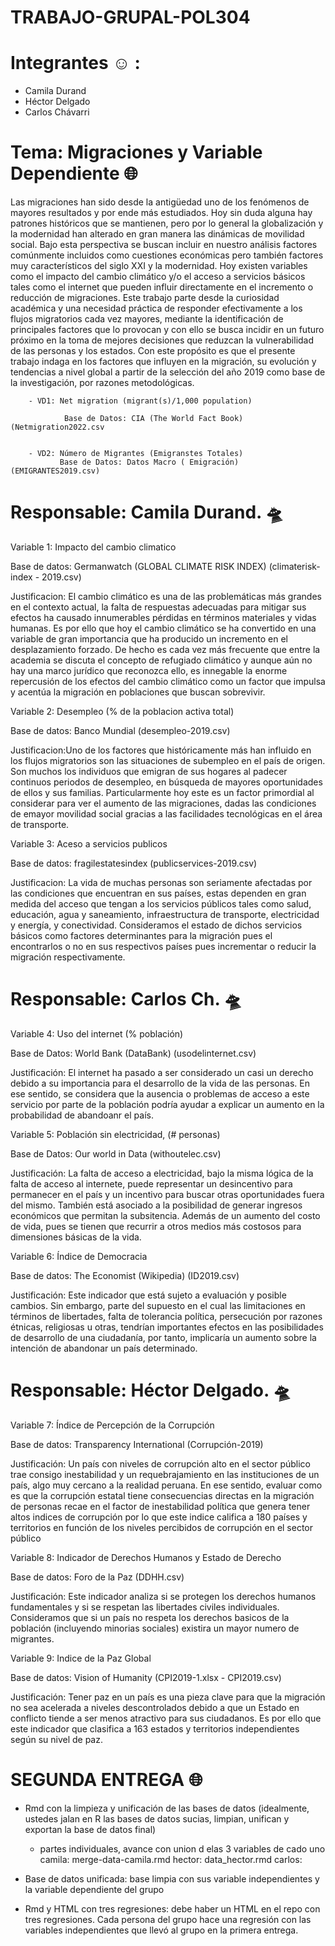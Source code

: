 # TRABAJO-GRUPAL-POL304
# Integrantes :relaxed:	  :
- Camila Durand 
- Héctor Delgado
- Carlos Chávarri

# Tema: Migraciones y Variable Dependiente :globe_with_meridians:

Las migraciones han sido desde la antigüedad uno de los fenómenos de mayores resultados y por ende más estudiados.  Hoy  sin duda alguna hay patrones históricos que se mantienen, pero por lo general la globalización y la modernidad han alterado en gran manera las dinámicas de movilidad social. Bajo esta perspectiva se buscan incluir en nuestro análisis factores comúnmente incluidos como cuestiones económicas pero también factores muy característicos del siglo XXI y la modernidad. Hoy existen variables como el impacto del cambio climático y/o el acceso a servicios básicos tales como el internet que pueden influir directamente en el incremento o reducción de migraciones. Este trabajo parte desde la curiosidad académica y una necesidad práctica de responder efectivamente a los flujos migratorios cada vez mayores, mediante la identificación de principales factores que lo provocan y con ello se busca incidir en un futuro próximo en la toma de mejores decisiones que reduzcan la vulnerabilidad de las personas y los estados. Con este propósito es que el presente trabajo indaga en los factores que influyen en la migración, su evolución y tendencias a nivel global a partir de la selección del año 2019 como base de la investigación, por razones metodológicas.
                
        
        - VD1: Net migration (migrant(s)/1,000 population)
        
                Base de Datos: CIA (The World Fact Book) (Netmigration2022.csv
                
                
        - VD2: Número de Migrantes (Emigranstes Totales)
               Base de Datos: Datos Macro ( Emigración) (EMIGRANTES2019.csv)   
               
               
        
# Responsable: Camila Durand. 	:flying_saucer:

Variable 1: Impacto del cambio climatico

Base de datos: Germanwatch (GLOBAL CLIMATE RISK INDEX) (climaterisk-index - 2019.csv)

Justificacion: El cambio climático es una de las problemáticas más grandes en el contexto actual, la falta de respuestas adecuadas para mitigar sus efectos ha causado innumerables pérdidas en términos materiales y vidas humanas. Es por ello que hoy el cambio climático se ha convertido en una variable de gran importancia que ha producido un incremento en el desplazamiento forzado. De hecho es cada vez más frecuente que entre la academia se discuta el concepto de refugiado climático y aunque aún no hay una marco jurídico que reconozca ello, es innegable  la enorme repercusión de los efectos del cambio climático como un factor que impulsa y acentúa la migración  en poblaciones que buscan sobrevivir.

Variable 2: Desempleo (% de la poblacion activa total)

Base de datos: Banco Mundial (desempleo-2019.csv)

Justificacion:Uno de los factores que históricamente más han influido en los flujos migratorios son las situaciones de subempleo en el país de origen. Son muchos los individuos que emigran de sus hogares al padecer continuos periodos de desempleo, en búsqueda de mayores oportunidades de ellos y sus familias. Particularmente hoy este es un factor primordial al considerar para ver el aumento de las migraciones, dadas las condiciones de emayor movilidad social gracias a las facilidades tecnológicas en el área de transporte.

Variable 3: Aceso a servicios publicos

Base de datos: fragilestatesindex (publicservices-2019.csv)

Justificacion: La vida de muchas personas son seriamente afectadas por las condiciones que encuentran en sus países, estas dependen en gran medida del acceso que tengan a los servicios públicos tales como salud, educación, agua y saneamiento, infraestructura de transporte, electricidad y energía, y conectividad. Consideramos el estado de dichos servicios básicos como factores determinantes para la migración pues el encontrarlos o no en sus respectivos países pues incrementar o reducir la migración respectivamente. 


# Responsable: Carlos Ch. 	:flying_saucer:
 
 Variable 4:  Uso del internet (% población)
 
 Base de Datos: World Bank (DataBank) (usodelinternet.csv)
 
 Justificación:  El internet ha pasado a ser considerado un casi un derecho debido a su importancia para el desarrollo de la vida de las personas. En ese sentido, 
 se considera que la ausencia o problemas de acceso a este servicio por parte de la población podría ayudar a explicar un aumento en la probabilidad de abandoanr 
 el país. 
 
 Variable 5: Población sin electricidad, (# personas)

Base de Datos: Our world in Data (withoutelec.csv)

Justificación: La falta de acceso a electricidad, bajo la misma lógica de la falta de acceso al internete, puede representar un desincentivo para permanecer en el país y un incentivo para buscar otras oportunidades fuera del mismo. También está asociado a la posibilidad de generar ingresos económicos que permitan la subsitencia. Además de un aumento del costo de vida, pues se tienen que recurrir a otros medios más costosos para dimensiones básicas de la vida. 

Variable 6: Índice de Democracia

Base de datos: The Economist (Wikipedia) (ID2019.csv)

Justificación:  Este indicador que está sujeto a evaluación y posible cambios. Sin embargo, parte del supuesto en el cual las limitaciones en términos de libertades, falta de tolerancia política, persecución por razones étnicas, religiosas u otras, tendrían importantes efectos en las posibilidades de desarrollo de una ciudadanía, por tanto, implicaría un aumento sobre la intención de abandonar un país determinado.


# Responsable: Héctor Delgado. 	:flying_saucer:

Variable 7: Índice de Percepción de la Corrupción

Base de datos: Transparency International (Corrupción-2019)

Justificación: Un país con niveles de corrupción alto en el sector público trae consigo inestabilidad y un requebrajamiento en las instituciones de un país, algo muy cercano a la realidad peruana. En ese sentido, evaluar como es que la corrupción estatal tiene consecuencias directas en la migración de personas recae en el factor de inestabilidad política que genera tener altos indices de corrupción por lo que este indice califica a 180 países y territorios en función de los niveles percibidos de corrupción en el sector público

Variable 8: Indicador de Derechos Humanos y Estado de Derecho

Base de datos: Foro de la Paz (DDHH.csv)

Justificación: Este indicador analiza si se protegen los derechos humanos fundamentales y si se respetan las libertades civiles individuales. Consideramos que si un país no respeta los derechos basicos de la población (incluyendo minorias sociales) existira un mayor numero de migrantes.

Variable 9: Indice de la Paz Global

Base de datos: Vision of Humanity (CPI2019-1.xlsx - CPI2019.csv)

Justificación: Tener paz en un país es una pieza clave para que la migración no sea acelerada a niveles descontrolados debido a que un Estado en conflicto tiende a ser menos atractivo para sus ciudadanos. Es por ello que este indicador que clasifica a 163 estados y territorios independientes según su nivel de paz.
        
# SEGUNDA ENTREGA :globe_with_meridians:
- Rmd con la limpieza y unificación de las bases de datos (idealmente, ustedes jalan en R las bases de datos sucias, limpian, unifican y exportan la base de datos final)
  - partes individuales, avance con union d elas 3 variables de cado uno
    camila: merge-data-camila.rmd
    hector: data_hector.rmd
    carlos: 
    
- Base de datos unificada: base limpia con sus variable independientes y la variable dependiente del grupo 

- Rmd y HTML con tres regresiones: debe haber un HTML en el repo con tres regresiones. Cada persona del grupo hace una regresión con las variables independientes que llevó al grupo en la primera entrega.
